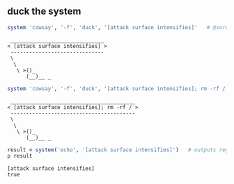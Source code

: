 ## duck the system

```ruby
system 'cowsay', '-f', 'duck', '[attack surface intensifies]'   # @sorenmacbeth
```
<!-- .element: class="fragment" -->

```no-highlight
 ______________________________
< [attack surface intensifies] >
 ------------------------------
 \
  \
   \ >()_
      (__)__ _
```
<!-- .element: class="fragment" -->

```ruby
system 'cowsay', '-f', 'duck', '[attack surface intensifies]; rm -rf /'
```
<!-- .element: class="fragment" -->

```no-highlight
 ________________________________________
< [attack surface intensifies]; rm -rf / >
 ----------------------------------------
 \
  \
   \ >()_
      (__)__ _
```
<!-- .element: class="fragment" -->

```ruby
result = system('echo', '[attack surface intensifies]')   # outputs regardless
p result
```
<!-- .element: class="fragment" -->

```no-highlight
[attack surface intensifies]
true
```
<!-- .element: class="fragment" -->

